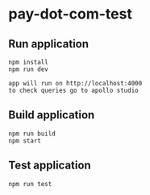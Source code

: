# pay-dot-com-test

## Run application

```
npm install
npm run dev

app will run on http://localhost:4000
to check queries go to apollo studio
```

## Build application

```
npm run build
npm start
```

## Test application

```
npm run test
```